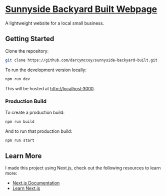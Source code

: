 # [Sunnyside Backyard Built Webpage](https://sunnyside-backyard-built.vercel.app/)

A lightweight website for a local small business.

## Getting Started

Clone the repository:

```sh
git clone https://github.com/darcymccoy/sunnyside-backyard-built.git
```

To run the development version locally:

```sh
npm run dev
```

This will be hosted at [http://localhost:3000](http://localhost:3000).

### Production Build

To create a production build:

```sh
npm run build
```

And to run that production build:

```sh
npm run start
```

## Learn More

I made this project using Next.js, check out the following resources to learn more:

- [Next.js Documentation](https://nextjs.org/docs)
- [Learn Next.js](https://nextjs.org/learn)
